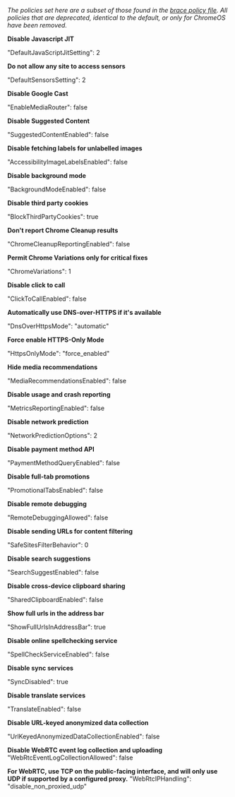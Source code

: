 *The policies set here are a subset of those found in the [brace policy file](https://github.com/divestedcg/Brace/blob/master/brace/etc/chromium/policies/managed/brace.json). All policies that are deprecated, identical to the default, or only for ChromeOS have been removed.*

**Disable Javascript JIT**

"DefaultJavaScriptJitSetting": 2

**Do not allow any site to access sensors**

"DefaultSensorsSetting": 2

**Disable Google Cast**

"EnableMediaRouter": false

**Disable Suggested Content**

"SuggestedContentEnabled": false

**Disable fetching labels for unlabelled images**

"AccessibilityImageLabelsEnabled": false

**Disable background mode**

"BackgroundModeEnabled": false

**Disable third party cookies**

"BlockThirdPartyCookies": true

**Don't report Chrome Cleanup results**

"ChromeCleanupReportingEnabled": false

**Permit Chrome Variations only for critical fixes**

"ChromeVariations": 1

**Disable click to call**

"ClickToCallEnabled": false

**Automatically use DNS-over-HTTPS if it's available**

"DnsOverHttpsMode": "automatic"

**Force enable HTTPS-Only Mode**

"HttpsOnlyMode": "force_enabled"

**Hide media recommendations**

"MediaRecommendationsEnabled": false

**Disable usage and crash reporting**

"MetricsReportingEnabled": false

**Disable network prediction**

"NetworkPredictionOptions": 2

**Disable payment method API**

"PaymentMethodQueryEnabled": false

**Disable full-tab promotions**

"PromotionalTabsEnabled": false

**Disable remote debugging**

"RemoteDebuggingAllowed": false

**Disable sending URLs for content filtering**

"SafeSitesFilterBehavior": 0

**Disable search suggestions**

"SearchSuggestEnabled": false

**Disable cross-device clipboard sharing**

"SharedClipboardEnabled": false

**Show full urls in the address bar**

"ShowFullUrlsInAddressBar": true

**Disable online spellchecking service**

"SpellCheckServiceEnabled": false

**Disable sync services**

"SyncDisabled": true

**Disable translate services**

"TranslateEnabled": false

**Disable URL-keyed anonymized data collection**

"UrlKeyedAnonymizedDataCollectionEnabled": false

**Disable WebRTC event log collection and uploading**
"WebRtcEventLogCollectionAllowed": false

**For WebRTC, use TCP on the public-facing interface, and will only use UDP if supported by a configured proxy.**
"WebRtcIPHandling": "disable_non_proxied_udp"
